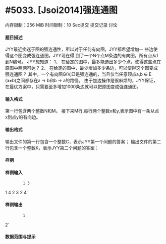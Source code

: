 
# #5033. [Jsoi2014]强连通图
内存限制：256 MiB 时间限制：10 Sec提交 提交记录 讨论
#### 题目描述
JYY最近痴迷于图的强连通性，所以对于任何有向图，JYY都希望增加一 些边使得这个图变成强连通图。JYY现在得
到了一个N个点M条边的有向图。所有点从1到N编号。
JYY想知道：
1、 在给定的图中，最多能选出多少个点，使得这些点在原图中两两可达？
2、 在给定的图中，最少增加多少条边，可以使得这个图变成强连通图？
其中，一个有向图G(V,E)是强连通的，当且仅当任意顶点a,b ∈ E (a≠b)之间都存在a -> b和b -> a的路径。
由于加边操作是很麻烦的，JYY保证，在最优方案中，只需要至多增加1000条边就可以把原图变成强连通图。

#### 输入格式
第一行包含两个整数N和M。
接下来M行,每行两个整数x和y,表示图中有一条从点x到点y的有向边。

#### 输出格式
输出文件的第一行包含一个整数C，表示JYY第一个问题的答案；
输出文件的第二行包含一个整数K，表示JYY第二个问题的答案；
#### 样例

#### 样例输入

			1 3
1 4
2 3
2 4`
#### 样例输出

			1
2`
#### 数据范围与提示

